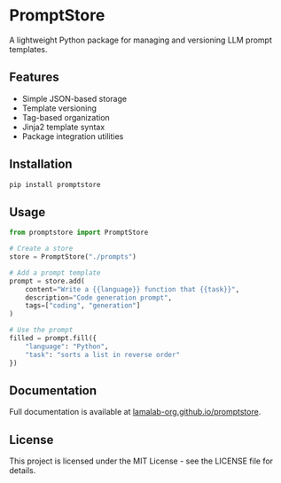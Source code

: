 # PromptStore

A lightweight Python package for managing and versioning LLM prompt templates.

## Features

- Simple JSON-based storage
- Template versioning
- Tag-based organization
- Jinja2 template syntax
- Package integration utilities

## Installation

```bash
pip install promptstore
```

## Usage

```python
from promptstore import PromptStore

# Create a store
store = PromptStore("./prompts")

# Add a prompt template
prompt = store.add(
    content="Write a {{language}} function that {{task}}",
    description="Code generation prompt",
    tags=["coding", "generation"]
)

# Use the prompt
filled = prompt.fill({
    "language": "Python",
    "task": "sorts a list in reverse order"
})
```


## Documentation

Full documentation is available at [lamalab-org.github.io/promptstore](https://lamalab-org.github.io/chem-bench/).

## License

This project is licensed under the MIT License - see the LICENSE file for details.